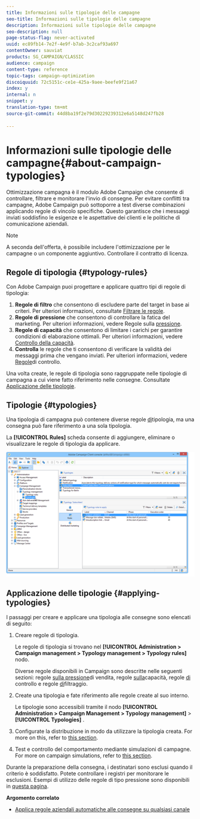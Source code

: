 ```yaml
---
title: Informazioni sulle tipologie delle campagne
seo-title: Informazioni sulle tipologie delle campagne
description: Informazioni sulle tipologie delle campagne
seo-description: null
page-status-flag: never-activated
uuid: ec89fb14-7e2f-4e9f-b7ab-3c2caf93a697
contentOwner: sauviat
products: SG_CAMPAIGN/CLASSIC
audience: campaign
content-type: reference
topic-tags: campaign-optimization
discoiquuid: 72c5151c-ce1e-425a-9aee-beefe9f21a67
index: y
internal: n
snippet: y
translation-type: tm+mt
source-git-commit: 44d8ba19f2e79d30229239312e6a5148d247fb28

---
```



# Informazioni sulle tipologie delle campagne{#about-campaign-typologies}

Ottimizzazione campagna è il modulo Adobe Campaign che consente di controllare, filtrare e monitorare l&#39;invio di consegne. Per evitare conflitti tra campagne, Adobe Campaign può sottoporre a test diverse combinazioni applicando regole di vincolo specifiche. Questo garantisce che i messaggi inviati soddisfino le esigenze e le aspettative dei clienti e le politiche di comunicazione aziendali.

>[!NOTE]
>
>A seconda dell&#39;offerta, è possibile includere l&#39;ottimizzazione per le campagne o un componente aggiuntivo. Controllare il contratto di licenza.

## Regole di tipologia {#typology-rules}

Con Adobe Campaign puoi progettare e applicare quattro tipi di regole di tipologia:

1. **Regole di filtro** che consentono di escludere parte del target in base ai criteri. Per ulteriori informazioni, consultate [Filtrare le regole](../../campaign/using/filtering-rules.md).
1. **Regole di pressione** che consentono di controllare la fatica del marketing. Per ulteriori informazioni, vedere Regole sulla [pressione](../../campaign/using/pressure-rules.md).
1. **Regole di capacità** che consentono di limitare i carichi per garantire condizioni di elaborazione ottimali. Per ulteriori informazioni, vedere [Controllo della capacità](../../campaign/using/consistency-rules.md#controlling-capacity).
1. **Controlla** le regole che ti consentono di verificare la validità dei messaggi prima che vengano inviati. Per ulteriori informazioni, vedere [Regole](../../campaign/using/control-rules.md)di controllo.

Una volta create, le regole di tipologia sono raggruppate nelle tipologie di campagna a cui viene fatto riferimento nelle consegne. Consultate [Applicazione delle tipologie](#applying-typologies).

## Tipologie {#typologies}

Una tipologia di campagna può contenere diverse regole [di](#typology-rules)tipologia, ma una consegna può fare riferimento a una sola tipologia.

La **[!UICONTROL Rules]** scheda consente di aggiungere, eliminare o visualizzare le regole di tipologia da applicare.

![](assets/campaign_opt_rules_tab.png)

## Applicazione delle tipologie {#applying-typologies}

I passaggi per creare e applicare una tipologia alle consegne sono elencati di seguito:

1. Creare regole di tipologia.

   Le regole di tipologia si trovano nel **[!UICONTROL Administration > Campaign management > Typology management > Typology rules]** nodo.

   Diverse regole disponibili in Campaign sono descritte nelle seguenti sezioni: regole [sulla pressione](../../campaign/using/pressure-rules.md)di vendita, regole [sulla](../../campaign/using/consistency-rules.md#controlling-capacity)capacità, regole [di](../../campaign/using/control-rules.md) controllo e regole [di](../../campaign/using/filtering-rules.md)filtraggio.

1. Create una tipologia e fate riferimento alle regole create al suo interno.

   Le tipologie sono accessibili tramite il nodo **[!UICONTROL Administration > Campaign Management > Typology management]** > **[!UICONTROL Typologies]** .

1. Configurate la distribuzione in modo da utilizzare la tipologia creata. For more on this, refer to [this section](../../campaign/using/applying-rules.md#applying-a-typology-to-a-delivery).
1. Test e controllo del comportamento mediante simulazioni di campagne. For more on campaign simulations, refer to [this section](../../campaign/using/campaign-simulations.md).

Durante la preparazione della consegna, i destinatari sono esclusi quando il criterio è soddisfatto. Potete controllare i registri per monitorare le esclusioni. Esempi di utilizzo delle regole di tipo pressione sono disponibili in [questa pagina](../../campaign/using/pressure-rules.md#use-cases-on-pressure-rules).

**Argomento correlato**

* [Applica regole aziendali automatiche alle consegne su qualsiasi canale](https://helpx.adobe.com/campaign/kb/simplifying-campaign-management-acc.html#Applyautomaticbusinessrulestodeliveriesonanychannel)